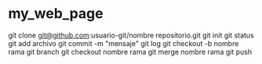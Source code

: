 # my_web_page

git clone git@github.com:usuario-git/nombre repositorio.git
git init
git status
git add archivo
git commit -m "mensaje"
git log
git checkout -b nombre rama
git branch
git checkout nombre rama
git merge nombre rama
git push